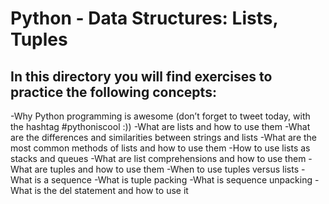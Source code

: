 # Python - Data Structures: Lists, Tuples

## In this directory you will find exercises to practice the following concepts:

-Why Python programming is awesome (don’t forget to tweet today, with the hashtag #pythoniscool :))
-What are lists and how to use them
-What are the differences and similarities between strings and lists
-What are the most common methods of lists and how to use them
-How to use lists as stacks and queues
-What are list comprehensions and how to use them
-What are tuples and how to use them
-When to use tuples versus lists
-What is a sequence
-What is tuple packing
-What is sequence unpacking
-What is the del statement and how to use it